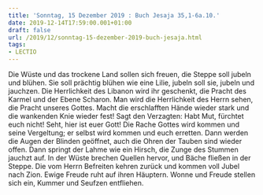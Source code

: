 ```yaml
---
title: 'Sonntag, 15 Dezember 2019 : Buch Jesaja 35,1-6a.10.'
date: 2019-12-14T17:59:00.001+01:00
draft: false
url: /2019/12/sonntag-15-dezember-2019-buch-jesaja.html
tags: 
- LECTIO
---
```


Die Wüste und das trockene Land sollen sich freuen, die Steppe soll jubeln und blühen. Sie soll prächtig blühen wie eine Lilie, jubeln soll sie, jubeln und jauchzen. Die Herrlichkeit des Libanon wird ihr geschenkt, die Pracht des Karmel und der Ebene Scharon. Man wird die Herrlichkeit des Herrn sehen, die Pracht unseres Gottes. Macht die erschlafften Hände wieder stark und die wankenden Knie wieder fest! Sagt den Verzagten: Habt Mut, fürchtet euch nicht! Seht, hier ist euer Gott! Die Rache Gottes wird kommen und seine Vergeltung; er selbst wird kommen und euch erretten. Dann werden die Augen der Blinden geöffnet, auch die Ohren der Tauben sind wieder offen. Dann springt der Lahme wie ein Hirsch, die Zunge des Stummen jauchzt auf. In der Wüste brechen Quellen hervor, und Bäche fließen in der Steppe. Die vom Herrn Befreiten kehren zurück und kommen voll Jubel nach Zion. Ewige Freude ruht auf ihren Häuptern. Wonne und Freude stellen sich ein, Kummer und Seufzen entfliehen.
